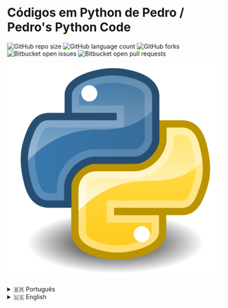 # Códigos em Python de Pedro / Pedro's Python Code

![GitHub repo size](https://img.shields.io/github/repo-size/iuricode/README-template?style=for-the-badge)
![GitHub language count](https://img.shields.io/github/languages/count/iuricode/README-template?style=for-the-badge)
![GitHub forks](https://img.shields.io/github/forks/iuricode/README-template?style=for-the-badge)
![Bitbucket open issues](https://img.shields.io/bitbucket/issues/iuricode/README-template?style=for-the-badge)
![Bitbucket open pull requests](https://img.shields.io/bitbucket/pr-raw/iuricode/README-template?style=for-the-badge)

<p align="center">
<img src="/assets/imagens/Python.png" width="500" alt="Python">
</p>

<details>
<summary>🇧🇷 Português</summary>

> Aqui, adicionarei meus códigos em Python que estarei criando ao longo do tempo.

## 💻 Pré-requisitos

Antes de começar, verifique se você atende aos seguintes requisitos:

- Você possui a versão mais recente do `<python/pip>`;
- Você tem instaladas as bibliotecas `<os, playwright, selenium, numpy, pandas, requests, BeautifulSoup, sys, shutil, fnmatch, jinja2>`;
- Você está utilizando uma máquina com `<Windows / Linux / Mac>`;
- Antes de usar os códigos, consulte os guias disponíveis no `Readme.md` dentro de cada pasta de cada codigo.

## 🧩  Projetos
> Os códigos estão salvos em: [**Codes**](./Codes/)

> Para acessar qualquer código rapidamente, basta clicar no link correspondente abaixo:

[**UploadArchive**](./Codes/UploadArchive/)
<details>
<summary>Detalhes sobre o código</summary>
<br>
  
Neste projeto, o código [**coletar_arquivos.py**](./Codes/UploadArchive/TheCode/coletar_arquivos.py/) acessa pastas e subpastas do local definido por você.  
Nas subpastas, o código procura por um arquivo específico (pelo nome ou extensão) que o usuário define em [**caminhos.py**](./Codes/UploadArchive/TheCode/caminhos.py/).  
Em seguida, o programa move o arquivo para uma pasta também definida em [**caminhos.py**](./Codes/UploadArchive/TheCode/caminhos.py/).

Em outras palavras:

`Pasta X -> Subpasta X -> Arquivo X -> Pasta_Final`

Para realizar o processo inverso:

`Pasta_Final -> Arquivo X -> Pasta X -> Subpasta X`

Basta usar: [**devolver_arquivos.py**](./Codes/UploadArchive/TheCode/devolver_arquivos.py/)
</details>

[**Web-Scrapper**](./Codes/Web-Scrapper/)
<details>
<summary>Detalhes sobre o código</summary>
<br>
  
Neste projeto, criei um sistema simples de Web Scraping utilizando 3 arquivos principais:
[**extrator_web.py**](./Codes/Web-Scrapper/TheCodes/extrator_web.py/)  
[**gerador_pdf.py**](./Codes/Web-Scrapper/TheCodes/gerador_pdf.py/)  
[**main.py**](./Codes/Web-Scrapper/TheCodes/main.py/)

O programa acessa o site [quotes.toscrape.com](https://quotes.toscrape.com/) e extrai citações sobre um autor ou uma tag especificada pelo usuário no console.  
As informações são retornadas em um PDF formatado via HTML e CSS, utilizando os arquivos:  
[**template.html**](./Codes/Web-Scrapper/TheCodes/template.html/)  
[**styles.css**](./Codes/Web-Scrapper/TheCodes/styles.css/)
</details>

## 🤝 Colaborador

> Se quiser saber mais sobre o criador desses projetos, acesse o perfil dele no GitHub:

<table align="center">
  <tr>
    <td>
      <a href="https://github.com/PedroX-dev" title="Pedro">
        <img src="/assets/imagens/pedro.jpg" width="500" alt="Pedro"><br>
        <p align="center">
          <b>Pedro Henrique dos Santos Souza Lopes</b>
        </p>
      </a>
    </td>
  </tr>
</table>

## 😄 Torne-se um dos contribuidores

Quer fazer parte deste projeto?  
Clique [AQUI](CONTRIBUTING.md) e veja como contribuir.

## 📝 Licença

Este projeto possui licença.  
Consulte o arquivo [LICENSE](LICENSE.md) para mais detalhes.

</details>

<details>
<summary>🇺🇸 English</summary>

> Here, I will add my Python code that I'm creating over time.

## 💻 Prerequisites

Before you start, please check that you meet the following requirements:

- You have the most recent version of `<python/pip>`;
- You have the libraries installed `<os, playwright, selenium, numpy, pandas, requests, BeautifulSoup, sys, shutil, fnmatch, jinja2>`;
- You have a machine with `<Windows / Linux / Mac>`;
- Before using the codes, consult the guides available in the `Readme.md` file within each code folder.

# 🧩 Projects

> [!NOTE]
> The codes are saved in: [**Codes**](./Codes/)

> [!TIP]
> To access any code, simply click on the corresponding link below:

[**UploadArchive**](./Codes/UploadArchive/)
<details>
<summary>Details about the code</summary>
<br>
  
In this project, the code [**coletar_arquivos.py**](./Codes/UploadArchive/TheCode/coletar_arquivos.py/) accesses folders and subfolders from the location you defined.  
In the subfolders, the code will search for a specific file (by name or extension) that the user needs to define in [**caminhos.py**](./Codes/UploadArchive/TheCode/caminhos.py/).  
Then, the program will move the file to a folder also defined in [**caminhos.py**](./Codes/UploadArchive/TheCode/caminhos.py/).

In other words:

`Folder X -> SubFolder X -> Archive X -> Final_Folder`

To do the reverse process:

`Final_Folder -> Archive X -> Folder X -> SubFolder X`

You just need to use: [**devolver_arquivos.py**](./Codes/UploadArchive/TheCode/devolver_arquivos.py/)
</details>

[**Web-Scrapper**](./Codes/Web-Scrapper/)
<details>
<summary>Details about the code</summary>
<br>
  
In this project, I created a simple Web Scraping system using 3 main files:
[**extrator_web.py**](./Codes/Web-Scrapper/TheCodes/extrator_web.py/)  
[**gerador_pdf.py**](./Codes/Web-Scrapper/TheCodes/gerador_pdf.py/)  
[**main.py**](./Codes/Web-Scrapper/TheCodes/main.py/)

The program accesses [quotes.toscrape.com](https://quotes.toscrape.com/) and extracts quotes about an author or tag specified by the user in the console.  
The information is returned in a PDF formatted via HTML and CSS using the files:  
[**template.html**](./Codes/Web-Scrapper/TheCodes/template.html/)  
[**styles.css**](./Codes/Web-Scrapper/TheCodes/styles.css/)
</details>

## 🤝 Collaborator

> If you'd like to learn more about the creator of these projects, here's a link to their GitHub profile:

<table align="center">
  <tr>
    <td>
      <a href="https://github.com/PedroX-dev" title="Pedro">
        <img src="/assets/imagens/pedro.jpg" width="500" alt="Pedro"><br>
        <p align="center">
          <b>Pedro Henrique dos Santos Souza Lopes</b>
        </p>
      </a>
    </td>
  </tr>
</table>

## 😄 Become a contributor

Want to be a part of this project? Click [HERE](CONTRIBUTING.md) and read how to contribute.

## 📝 License

This project is licensed. See the [LICENSE](LICENSE.md) file for more details.

</details>
